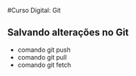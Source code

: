 #Curso Digital: Git

## Salvando alterações no Git

* comando git push
* comando git pull
* comando git fetch
